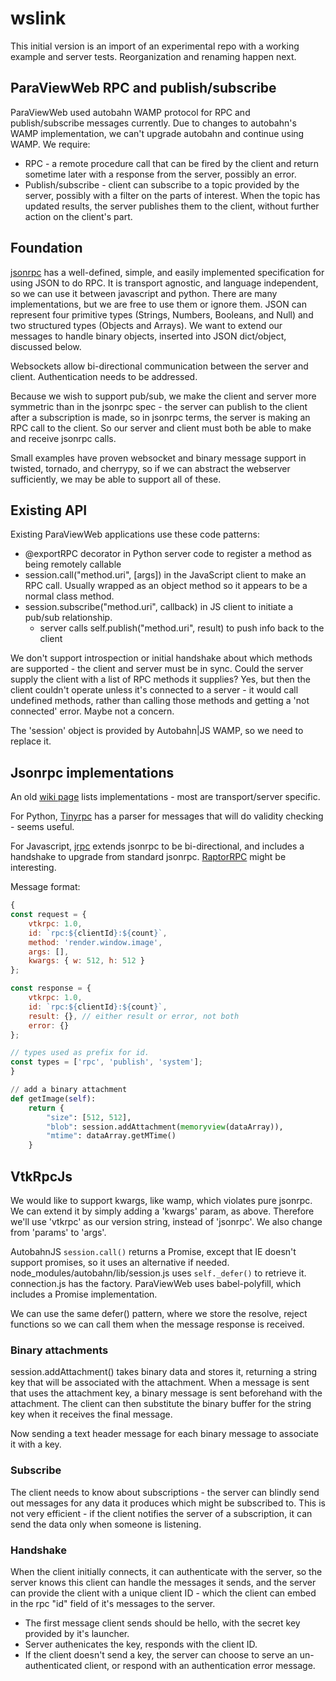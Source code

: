 # wslink
This initial version is an import of an experimental repo with a working
example and server tests. Reorganization and renaming happen next.

## ParaViewWeb RPC and publish/subscribe

ParaViewWeb used autobahn WAMP protocol for RPC and publish/subscribe messages currently. Due to changes to autobahn's WAMP implementation, we can't upgrade autobahn and continue using WAMP. We require:
* RPC - a remote procedure call that can be fired by the client and return sometime later with a response from the server, possibly an error.
* Publish/subscribe - client can subscribe to a topic provided by the server, possibly with a filter on the parts of interest. When the topic has updated results, the server publishes them to the client, without further action on the client's part.

## Foundation

[jsonrpc](http://www.jsonrpc.org/specification) has a well-defined, simple, and easily implemented specification for using JSON to do RPC. It is transport agnostic, and language independent, so we can use it between javascript and python. There are many implementations, but we are free to use them or ignore them. JSON can represent four primitive types (Strings, Numbers, Booleans, and Null) and two structured types (Objects and Arrays). We want to extend our messages to handle binary objects, inserted into JSON dict/object, discussed below.

Websockets allow bi-directional communication between the server and client. Authentication needs to be addressed. 

Because we wish to support pub/sub, we make the client and server more symmetric than in the jsonrpc spec - the server can publish to the client after a subscription is made, so in jsonrpc terms, the server is making an RPC call to the client. So our server and client must both be able to make and receive jsonrpc calls.

Small examples have proven websocket and binary message support in twisted, tornado, and cherrypy, so if we can abstract the webserver sufficiently, we may be able to support all of these.

## Existing API

Existing ParaViewWeb applications use these code patterns:
* @exportRPC decorator in Python server code to register a method as being remotely callable
* session.call("method.uri", [args]) in the JavaScript client to make an RPC call. Usually wrapped as an object method so it appears to be a normal class method.
* session.subscribe("method.uri", callback) in JS client to initiate a pub/sub relationship.
    * server calls self.publish("method.uri", result) to push info back to the client

We don't support introspection or initial handshake about which methods are supported - the client and server must be in sync. Could the server supply the client with a list of RPC methods it supplies? Yes, but then the client couldn't operate unless it's connected to a server - it would call undefined methods, rather than calling those methods and getting a 'not connected' error. Maybe not a concern.

The 'session' object is provided by Autobahn|JS WAMP, so we need to replace it. 

## Jsonrpc implementations
An old [wiki page](https://en.wikipedia.org/w/index.php?title=JSON-RPC&oldid=731445841#Implementations) lists implementations - most are transport/server specific.

For Python, [Tinyrpc](https://tinyrpc.readthedocs.io/en/latest/) has a parser for messages that will do validity checking - seems useful. 

For Javascript, [jrpc](https://github.com/vphantom/js-jrpc) extends jsonrpc to be bi-directional, and includes a handshake to upgrade from standard jsonrpc. [RaptorRPC](https://github.com/LinusU/raptor-rpc) might be interesting.

Message format:
```javascript
{
const request = {
    vtkrpc: 1.0,
    id: `rpc:${clientId}:${count}`,
    method: 'render.window.image',
    args: [],
    kwargs: { w: 512, h: 512 }
};

const response = {
    vtkrpc: 1.0,
    id: `rpc:${clientId}:${count}`,
    result: {}, // either result or error, not both
    error: {}
};

// types used as prefix for id.
const types = ['rpc', 'publish', 'system']; 
}
```

```python
// add a binary attachment
def getImage(self):
    return {
        "size": [512, 512],
        "blob": session.addAttachment(memoryview(dataArray)),
        "mtime": dataArray.getMTime()
    }
```

## VtkRpcJs
We would like to support kwargs, like wamp, which violates pure jsonrpc.
We can extend it by simply adding a 'kwargs' param, as above. Therefore we'll
use 'vtkrpc' as our version string, instead of 'jsonrpc'. We also change from 'params' to 'args'.

AutobahnJS `session.call()` returns a Promise, except that IE doesn't support
promises, so it uses an alternative if needed. node_modules/autobahn/lib/session.js uses `self._defer()` to retrieve it. connection.js has the factory. 
ParaViewWeb uses babel-polyfill, which includes a Promise implementation.

We can use the same defer() pattern, where we store the resolve, reject
functions so we can call them when the message response is received.

### Binary attachments
session.addAttachment() takes binary data and stores it, returning a string
key that will be associated with the attachment. When a message is sent that
uses the attachment key, a binary message is sent beforehand with the
attachment. The client can then substitute the binary buffer for the string
key when it receives the final message. 

Now sending a text header message for each binary message to associate it with
a key.

### Subscribe
The client needs to know about subscriptions - the server can blindly send out
messages for any data it produces which might be subscribed to. This is not
very efficient - if the client notifies the server of a subscription, it can
send the data only when someone is listening.

### Handshake
When the client initially connects, it can authenticate with the server, so the
server knows this client can handle the messages it sends, and the server can
provide the client with a unique client ID - which the client can embed in the 
rpc "id" field of it's messages to the server.

* The first message client sends should be hello, with the secret key provided by it's launcher.
* Server authenicates the key, responds with the client ID.
* If the client doesn't send a key, the server can choose to serve an un-authenticated client, or respond with an authentication error message.

